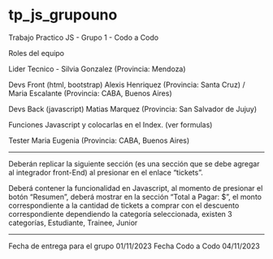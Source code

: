 # tp_js_grupouno
Trabajo Practico JS - Grupo 1 - Codo a Codo


Roles del equipo

Lider Tecnico - Silvia Gonzalez (Provincia: Mendoza)

Devs Front (html, bootstrap) Alexis Henriquez  (Provincia: Santa Cruz) /  Maria Escalante (Provincia: CABA, Buenos Aires)

Devs Back (javascript) Matias Marquez (Provincia: San Salvador de Jujuy)

Funciones Javascript y colocarlas en el Index. (ver formulas)

Tester Maria Eugenia (Provincia: CABA, Buenos Aires)

*****************************************************************************
Deberán replicar la siguiente sección (es una sección que se debe agregar al integrador front-End) al presionar en el enlace “tickets”.

Deberá contener la funcionalidad en Javascript, al momento de presionar el botón “Resumen”, deberá mostrar en la sección “Total a Pagar: $”, el monto correspondiente a la cantidad de tickets a comprar con el descuento correspondiente dependiendo la categoría seleccionada, existen 3 categorías, Estudiante, Trainee, Junior

*****************************************************************************
Fecha de entrega para el grupo 01/11/2023
Fecha Codo a Codo 04/11/2023
